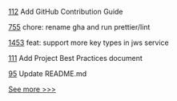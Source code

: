 
[112](https://github.com/hyperledger/toc/pull/112) Add GitHub Contribution Guide

[755](https://github.com/hyperledger/aries-mobile-agent-react-native/pull/755) chore: rename gha and run prettier/lint

[1453](https://github.com/hyperledger/aries-framework-javascript/pull/1453) feat: support more key types in jws service

[111](https://github.com/hyperledger/toc/pull/111) Add Project Best Practices document

[95](https://github.com/hyperledger-labs/fabric-builder-k8s/pull/95) Update README.md


[See more >>>](https://start-here.hyperledger.org/pull-requests)
